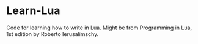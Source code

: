 # Learn-Lua

Code for learning how to write in Lua. Might be from Programming in Lua, 1st edition by Roberto Ierusalimschy.
